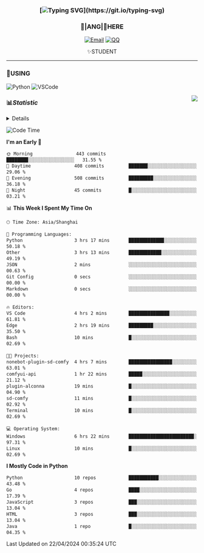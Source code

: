 <div align="center">


### [![Typing SVG](https://readme-typing-svg.herokuapp.com?size=25&duration=2500&color=8C43EA&vCenter=true&width=200&height=40&lines=%F0%9F%8C%B1ANGJustinl%F0%9F%8C%B1+!)](https://git.io/typing-svg)


### 🥛|**ANG**|🥛HERE



[![Email](https://img.shields.io/badge/Email-ANGJustin@163.com-6A5ACD?style=flat-square&logoColor=fff)](mailto:ANGJustinl@163.com)
[![QQ](https://img.shields.io/badge/QQ-77139032-98FB98?style=flat-square&logoColor=fff)](https://qm.qq.com/cgi-bin/qm/qr?k=mcs-cON_aPNfc3hO8-H7lWJHDX-5nKr7&noverify=0)




✨STUDENT 

</div>

---

### 🎨USING

![Python](https://img.shields.io/badge/-Python-blue?style=flat-square&logo=Python&logoColor=fff)
![VSCode](https://img.shields.io/badge/-VSCode-blue?style=flat-square&logo=visualstudiocode&logoColor=fff)


<a href="#">
  <img align="right" src="https://github-readme-stats.vercel.app/api?username=ANGJustinl&count_private=true&show_icons=true&hide_border=true&bg_color=15,f2f7fd,E0EAFC" />
</a>




### 📊*Statistic* 

<details>

<p align="center">
   <img src="github-metrics.svg" alt="typing-svg">
</p>

[![Github activity graph](https://github-readme-activity-graph.angforever.top/graph?username=ANGJustinl&theme=dracula)](https://github.com/ANGJustinl/ANGJustinl)

</details>

<!--START_SECTION:waka-->
![Code Time](http://img.shields.io/badge/Code%20Time-32%20hrs%202%20mins-blue)

**I'm an Early 🐤** 

```text
🌞 Morning                443 commits         ████████░░░░░░░░░░░░░░░░░   31.55 % 
🌆 Daytime                408 commits         ███████░░░░░░░░░░░░░░░░░░   29.06 % 
🌃 Evening                508 commits         █████████░░░░░░░░░░░░░░░░   36.18 % 
🌙 Night                  45 commits          █░░░░░░░░░░░░░░░░░░░░░░░░   03.21 % 
```


📊 **This Week I Spent My Time On** 

```text
🕑︎ Time Zone: Asia/Shanghai

💬 Programming Languages: 
Python                   3 hrs 17 mins       █████████████░░░░░░░░░░░░   50.18 % 
Other                    3 hrs 13 mins       ████████████░░░░░░░░░░░░░   49.19 % 
JSON                     2 mins              ░░░░░░░░░░░░░░░░░░░░░░░░░   00.63 % 
Git Config               0 secs              ░░░░░░░░░░░░░░░░░░░░░░░░░   00.00 % 
Markdown                 0 secs              ░░░░░░░░░░░░░░░░░░░░░░░░░   00.00 % 

🔥 Editors: 
VS Code                  4 hrs 2 mins        ███████████████░░░░░░░░░░   61.81 % 
Edge                     2 hrs 19 mins       █████████░░░░░░░░░░░░░░░░   35.50 % 
Bash                     10 mins             █░░░░░░░░░░░░░░░░░░░░░░░░   02.69 % 

🐱‍💻 Projects: 
nonebot-plugin-sd-comfy  4 hrs 7 mins        ████████████████░░░░░░░░░   63.01 % 
comfyui-api              1 hr 22 mins        █████░░░░░░░░░░░░░░░░░░░░   21.12 % 
plugin-alconna           19 mins             █░░░░░░░░░░░░░░░░░░░░░░░░   04.90 % 
sd-comfy                 11 mins             █░░░░░░░░░░░░░░░░░░░░░░░░   02.92 % 
Terminal                 10 mins             █░░░░░░░░░░░░░░░░░░░░░░░░   02.69 % 

💻 Operating System: 
Windows                  6 hrs 22 mins       ████████████████████████░   97.31 % 
Linux                    10 mins             █░░░░░░░░░░░░░░░░░░░░░░░░   02.69 % 
```

**I Mostly Code in Python** 

```text
Python                   10 repos            ███████████░░░░░░░░░░░░░░   43.48 % 
Go                       4 repos             ████░░░░░░░░░░░░░░░░░░░░░   17.39 % 
JavaScript               3 repos             ███░░░░░░░░░░░░░░░░░░░░░░   13.04 % 
HTML                     3 repos             ███░░░░░░░░░░░░░░░░░░░░░░   13.04 % 
Java                     1 repo              █░░░░░░░░░░░░░░░░░░░░░░░░   04.35 % 
```




 Last Updated on 22/04/2024 00:35:24 UTC
<!--END_SECTION:waka-->

